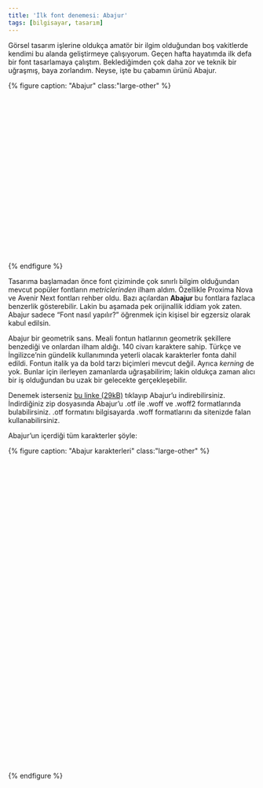 ```yaml
---
title: 'İlk font denemesi: Abajur'
tags: [bilgisayar, tasarım]
---
```


Görsel tasarım işlerine oldukça amatör bir ilgim olduğundan boş vakitlerde kendimi bu alanda geliştirmeye çalışıyorum. Geçen hafta hayatımda ilk defa bir font tasarlamaya çalıştım. Beklediğimden çok daha zor ve teknik bir uğraşmış, baya zorlandım. Neyse, işte bu çabamın ürünü Abajur. 

{% figure caption: "Abajur" class:"large-other" %}
<div class="ratio-box" style="padding-bottom: 66.67%">
<img class="lazyload" data-src="/assets/img/others/abajur-font.jpeg">
</div>
{% endfigure %}

Tasarıma başlamadan önce font çiziminde çok sınırlı bilgim olduğundan mevcut popüler fontların _metriclerinden_ ilham aldım. Özellikle Proxima Nova ve Avenir Next fontları rehber oldu. Bazı açılardan __Abajur__ bu fontlara fazlaca benzerlik gösterebilir. Lakin bu aşamada pek orijinallik iddiam yok zaten. Abajur sadece “Font nasıl yapılır?” öğrenmek için kişisel bir egzersiz olarak kabul edilsin. 

Abajur bir geometrik sans. Meali fontun hatlarının geometrik şekillere benzediği ve onlardan ilham aldığı. 140 civarı karaktere sahip. Türkçe ve İngilizce’nin gündelik kullanımında yeterli olacak karakterler fonta dahil edildi. Fontun italik ya da bold tarzı biçimleri mevcut değil. Ayrıca _kerning_ de yok. Bunlar için ilerleyen zamanlarda uğraşabilirim; lakin oldukça zaman alıcı bir iş olduğundan bu uzak bir gelecekte gerçekleşebilir. 

Denemek isterseniz [bu linke (29kB)](/items/abajur.zip)  tıklayıp Abajur’u indirebilirsiniz. İndirdiğiniz zip dosyasında Abajur’u .otf ile .woff ve .woff2 formatlarında bulabilirsiniz. .otf formatını bilgisayarda .woff formatlarını da sitenizde falan kullanabilirsiniz.

Abajur’un içerdiği tüm karakterler şöyle: 

{% figure caption: "Abajur karakterleri" class:"large-other" %}
<div class="ratio-box" style="padding-bottom: 125%">
<img class="lazyload" data-src="/assets/img/others/abajur2.jpeg">
</div>
{% endfigure %}







